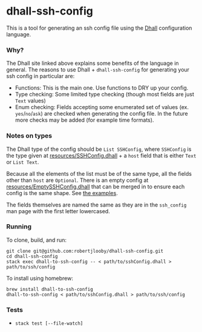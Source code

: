 # dhall-ssh-config

This is a tool for generating an ssh config file using the [Dhall](https://dhall-lang.org/) configuration language.

### Why?

The Dhall site linked above explains some benefits of the language in general. The reasons to use Dhall + `dhall-ssh-config` for generating your ssh config in particular are:

* Functions: This is the main one. Use functions to DRY up your config.
* Type checking: Some limited type checking (though most fields are just `Text` values)
* Enum checking: Fields accepting some enumerated set of values (ex. `yes`/`no`/`ask`) are checked when generating the config file. In the future more checks may be added (for example time formats).

### Notes on types

The Dhall type of the config should be `List SSHConfig`, where `SSHConfig` is the type given at [resources/SSHConfig.dhall](./resources/SSHConfig.dhall) + a `host` field that is either `Text` or `List Text`.

Because all the elements of the list must be of the same type, all the fields other than `host` are `Optional`. There is an empty config at [resources/EmptySSHConfig.dhall](./resources/EmptySSHConfig.dhall) that can be merged in to ensure each config is the same shape. See [the examples](./examples).

The fields themselves are named the same as they are in the `ssh_config` man page with the first letter lowercased.

### Running

To clone, build, and run:

    git clone git@github.com:robertjlooby/dhall-ssh-config.git
    cd dhall-ssh-config
    stack exec dhall-to-ssh-config -- < path/to/sshConfig.dhall > path/to/ssh/config

To install using homebrew:

    brew install dhall-to-ssh-config
    dhall-to-ssh-config < path/to/sshConfig.dhall > path/to/ssh/config

### Tests

* `stack test [--file-watch]`
